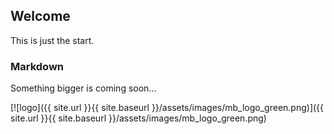 ## Welcome 

This is just the start.

### Markdown

Something bigger is coming soon...

[![logo]({{ site.url }}{{ site.baseurl }}/assets/images/mb_logo_green.png)]({{ site.url }}{{ site.baseurl }}/assets/images/mb_logo_green.png)